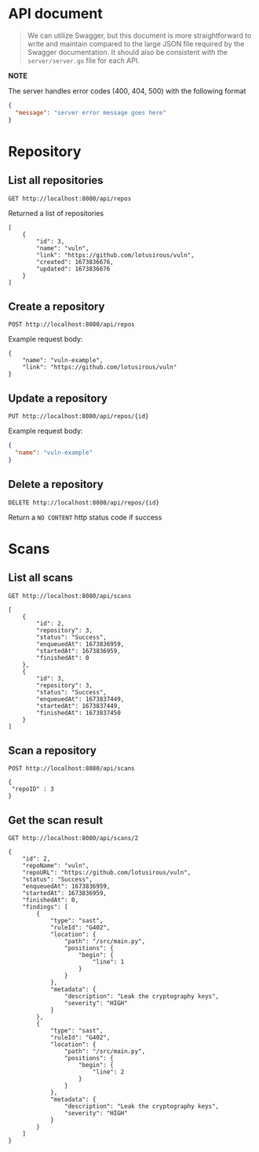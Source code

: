 # API document

> We can utilize Swagger, but this document is more straightforward to write and
> maintain compared to the large JSON file required by the Swagger
> documentation. It should also be consistent with the `server/server.go` file
> for each API.

**NOTE**

The server handles error codes (400, 404, 500) with the following format

```json
{
  "message": "server error message goes here"
}
```

# Repository

## List all repositories

`GET http://localhost:8080/api/repos`

Returned a list of repositories

```
[
    {
        "id": 3,
        "name": "vuln",
        "link": "https://github.com/lotusirous/vuln",
        "created": 1673836676,
        "updated": 1673836676
    }
]
```

## Create a repository

`POST http://localhost:8080/api/repos`

Example request body:

```
{
    "name": "vuln-example",
    "link": "https://github.com/lotusirous/vuln"
}
```

## Update a repository

`PUT http://localhost:8080/api/repos/{id}`

Example request body:

```json
{
  "name": "vuln-example"
}
```

## Delete a repository

`DELETE http://localhost:8080/api/repos/{id}`

Return a `NO CONTENT` http status code if success

# Scans

## List all scans

`GET http://localhost:8080/api/scans`

```
[
    {
        "id": 2,
        "repository": 3,
        "status": "Success",
        "enqueuedAt": 1673836959,
        "startedAt": 1673836959,
        "finishedAt": 0
    },
    {
        "id": 3,
        "repository": 3,
        "status": "Success",
        "enqueuedAt": 1673837449,
        "startedAt": 1673837449,
        "finishedAt": 1673837450
    }
]
```

## Scan a repository

`POST http://localhost:8080/api/scans`

```
{
 "repoID" : 3
}
```

## Get the scan result

`GET http://localhost:8080/api/scans/2`

```
{
    "id": 2,
    "repoName": "vuln",
    "repoURL": "https://github.com/lotusirous/vuln",
    "status": "Success",
    "enqueuedAt": 1673836959,
    "startedAt": 1673836959,
    "finishedAt": 0,
    "findings": [
        {
            "type": "sast",
            "ruleId": "G402",
            "location": {
                "path": "/src/main.py",
                "positions": {
                    "begin": {
                        "line": 1
                    }
                }
            },
            "metadata": {
                "description": "Leak the cryptography keys",
                "severity": "HIGH"
            }
        },
        {
            "type": "sast",
            "ruleId": "G402",
            "location": {
                "path": "/src/main.py",
                "positions": {
                    "begin": {
                        "line": 2
                    }
                }
            },
            "metadata": {
                "description": "Leak the cryptography keys",
                "severity": "HIGH"
            }
        }
    ]
}
```
